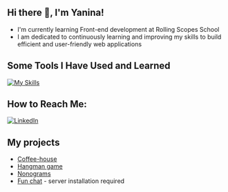 ## Hi there 👋, I'm Yanina!
- I'm currently learning Front-end development at Rolling Scopes School
- I am dedicated to continuously learning and improving my skills to build efficient and user-friendly web applications

## Some Tools I Have Used and Learned
[![My Skills](https://skillicons.dev/icons?i=html,css,sass,figma,js,ts,webpack,postman,git,vscode)](https://skillicons.dev)

## How to Reach Me:
[![LinkedIn](https://img.shields.io/badge/LinkedIn-0A66C2?style=for-the-badge&logo=linkedin&logoColor=white)](https://www.linkedin.com/in/yanina-lysukha-46064a25a/)

## My projects
* [Coffee-house](https://rolling-scopes-school.github.io/yanalysukha-JSFE2023Q4/coffee-house/index.html)
* [Hangman game](https://rolling-scopes-school.github.io/yanalysukha-JSFE2023Q4/hangman/)
* [Nonograms](https://rolling-scopes-school.github.io/yanalysukha-JSFE2023Q4/nonograms/)
* [Fun chat](https://rolling-scopes-school.github.io/yanalysukha-JSFE2023Q4/fun-chat/) - server installation required
<!--
**YanaLysukha/YanaLysukha** is a ✨ _special_ ✨ repository because its `README.md` (this file) appears on your GitHub profile.

Here are some ideas to get you started:

- 🔭 I’m currently working on ...
- 🌱 I’m currently learning ...
- 👯 I’m looking to collaborate on ...
- 🤔 I’m looking for help with ...
- 💬 Ask me about ...
- 📫 How to reach me: ...
- 😄 Pronouns: ...
- ⚡ Fun fact: ...
-->
